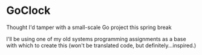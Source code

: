 # GoClock
Thought I'd tamper with a small-scale Go project this spring break

I'll be using one of my old systems programming assignments as a base with which to create this (won't be translated code, but definitely...inspired.)
